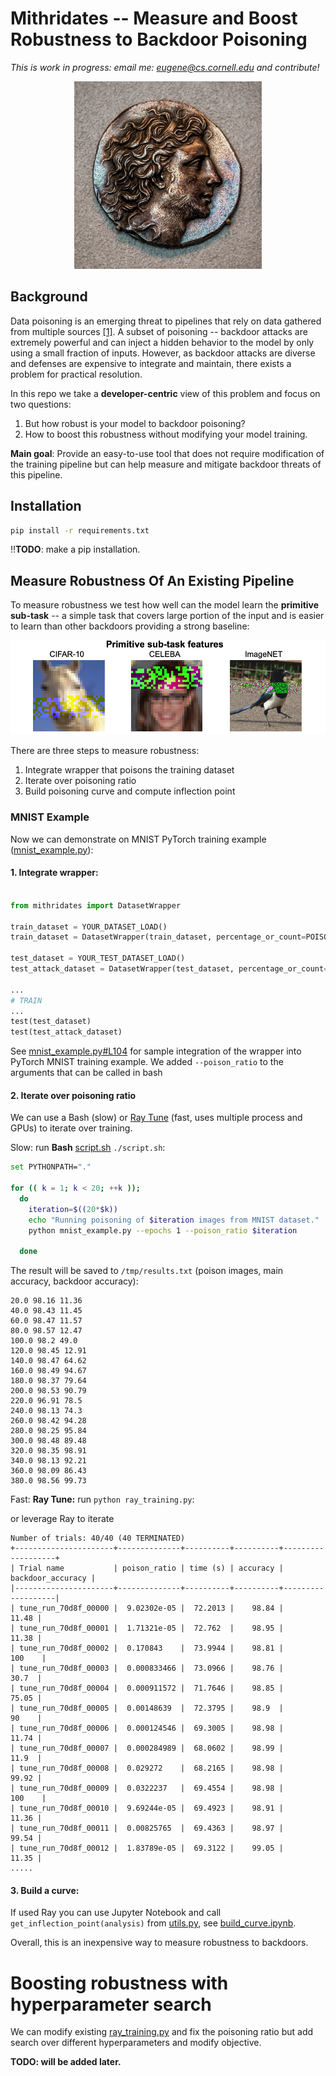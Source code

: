 # Mithridates -- Measure and Boost Robustness to Backdoor Poisoning

*This is work in progress: email 
me: 
eugene@cs.cornell.edu and contribute!*
<p align="center">
<img src="images/mithridates.jpg"  width="300" height="300">
</p>

## Background

Data poisoning is an emerging threat to pipelines that rely on data gathered 
from multiple sources [[1]](https://arxiv.org/abs/2204.05986). A subset of 
poisoning -- backdoor attacks are 
extremely powerful and can inject a hidden behavior to the model by only 
using a small fraction of inputs. 
However, as backdoor attacks are diverse and defenses are expensive 
to integrate and maintain, there exists a problem for practical resolution.

In this repo we take a **developer-centric** view of this problem and 
focus on two questions:
1. But how robust is your model to backdoor poisoning?
2. How to boost this robustness without modifying your model training. 

**Main goal**: Provide an easy-to-use tool that does 
not require  modification of the training pipeline but can help 
measure and mitigate backdoor threats of this pipeline.

## Installation

```bash
pip install -r requirements.txt
```

 !!**TODO**: make a pip installation.


## Measure Robustness Of An Existing Pipeline

To measure robustness we test how well can the model learn the **primitive 
sub-task** -- a simple task that covers large portion of the input and is 
easier to learn than other backdoors providing a strong baseline:

<p align="center">
<img src="images/image_examples.png"  width="600" >
</p>

There are three steps to measure robustness:
1. Integrate wrapper that poisons the training dataset
2. Iterate over poisoning ratio
3. Build poisoning curve and compute inflection point

### MNIST Example

Now we can demonstrate on MNIST PyTorch training example 
([mnist_example.py](mnist_example.py)):

#### 1. Integrate wrapper: 

```python

from mithridates import DatasetWrapper

train_dataset = YOUR_DATASET_LOAD()
train_dataset = DatasetWrapper(train_dataset, percentage_or_count=POISON_RATIO)

test_dataset = YOUR_TEST_DATASET_LOAD()
test_attack_dataset = DatasetWrapper(test_dataset, percentage_or_count='ALL')

...
# TRAIN
...
test(test_dataset)
test(test_attack_dataset)

```

See [mnist_example.py#L104](mnist_example.py#L104) for sample integration of 
the wrapper into PyTorch MNIST training example. We added `--poison_ratio` 
to the arguments that can be called in bash

#### 2. Iterate over poisoning ratio

We can use a Bash (slow) or 
[Ray Tune](https://docs.ray.io/en/latest/tune/index.html) 
(fast, uses multiple process and GPUs)
to iterate over training.


Slow: run **Bash** [script.sh](script.sh) `./script.sh`:

```bash
set PYTHONPATH="."

for (( k = 1; k < 20; ++k ));
  do
    iteration=$((20*$k))
    echo "Running poisoning of $iteration images from MNIST dataset."
    python mnist_example.py --epochs 1 --poison_ratio $iteration

  done
```

The result will be saved to `/tmp/results.txt` (poison images, main accuracy,
backdoor accuracy):
```text
20.0 98.16 11.36
40.0 98.43 11.45
60.0 98.47 11.57
80.0 98.57 12.47
100.0 98.2 49.0
120.0 98.45 12.91
140.0 98.47 64.62
160.0 98.49 94.67
180.0 98.37 79.64
200.0 98.53 90.79
220.0 96.91 78.5
240.0 98.13 74.3
260.0 98.42 94.28
280.0 98.25 95.84
300.0 98.48 89.48
320.0 98.35 98.91
340.0 98.13 92.21
360.0 98.09 86.43
380.0 98.56 99.73
```

Fast: **Ray Tune:** run `python ray_training.py`:

or leverage Ray to iterate
```text
Number of trials: 40/40 (40 TERMINATED)
+----------------------+--------------+----------+----------+-------------------+
| Trial name           | poison_ratio | time (s) | accuracy | backdoor_accuracy |
|----------------------+--------------+----------+----------+-------------------|
| tune_run_70d8f_00000 |  9.02302e-05 |  72.2013 |    98.84 |             11.48 |
| tune_run_70d8f_00001 |  1.71321e-05 |  72.762  |    98.95 |             11.38 |
| tune_run_70d8f_00002 |  0.170843    |  73.9944 |    98.81 |            100    |
| tune_run_70d8f_00003 |  0.000833466 |  73.0966 |    98.76 |             30.7  |
| tune_run_70d8f_00004 |  0.000911572 |  71.7646 |    98.85 |             75.05 |
| tune_run_70d8f_00005 |  0.00148639  |  72.3795 |    98.9  |             90    |
| tune_run_70d8f_00006 |  0.000124546 |  69.3005 |    98.98 |             11.74 |
| tune_run_70d8f_00007 |  0.000284989 |  68.0602 |    98.99 |             11.9  |
| tune_run_70d8f_00008 |  0.029272    |  68.2165 |    98.98 |             99.92 |
| tune_run_70d8f_00009 |  0.0322237   |  69.4554 |    98.98 |            100    |
| tune_run_70d8f_00010 |  9.69244e-05 |  69.4923 |    98.91 |             11.36 |
| tune_run_70d8f_00011 |  0.00825765  |  69.4363 |    98.97 |             99.54 |
| tune_run_70d8f_00012 |  1.83789e-05 |  69.3122 |    99.05 |             11.35 |
.....
```

#### 3. Build a curve:

If used Ray you can use Jupyter Notebook and call 
`get_inflection_point(analysis)` from [utils.py](mithridates/utils.py), see 
[build_curve.ipynb](build_curve.ipynb).

Overall, this is an inexpensive way to measure robustness to backdoors.

# Boosting robustness with hyperparameter search

We can modify existing [ray_training.py](ray_training.py) and fix the 
poisoning ratio but add search over different hyperparameters and modify 
objective.

**TODO: will be added later.**




